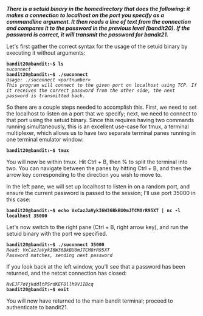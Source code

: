 ***There is a setuid binary in the homedirectory that does the following: it makes a connection to localhost on the port you specify as a commandline argument. It then reads a line of text from the connection and compares it to the password in the previous level (bandit20). If the password is correct, it will transmit the password for bandit21.***

Let's first gather the correct syntax for the usage of the setuid binary by executing it without arguments:

**`bandit20@bandit:~$ ls`**  
*`suconnect`*  
**`bandit20@bandit:~$ ./suconnect`**  
*`Usage: ./suconnect <portnumber>`*  
*`This program will connect to the given port on localhost using TCP. If it receives the correct password from the other side, the next password is transmitted back.`*  

So there are a couple steps needed to accomplish this. First, we need to set the localhost to listen on a port that we specify; next, we need to connect to that port using the setuid binary. Since this requires having two commands running simultaneously, this is an excellent use-case for tmux, a terminal multiplexer, which allows us to have two separate terminal panes running in one terminal emulator window:

**`bandit20@bandit:~$ tmux`**

You will now be within tmux. Hit Ctrl + B, then % to split the terminal into two. You can navigate between the panes by hitting Ctrl + B, and then the arrow key corresponding to the direction you wish to move to. 

In the left pane, we will set up localhost to listen in on a random port, and ensure the current password is passed to the session; I'll use port 35000 in this case:

**`bandit20@bandit:~$ echo VxCazJaVykI6W36BkBU0mJTCM8rR95XT | nc -l localhost 35000`**  

Let's now switch to the right pane (Ctrl + B, right arrow key), and run the setuid binary with the port we specified.

**`bandit20@bandit:~$ ./suconnect 35000`**  
*`Read: VxCazJaVykI6W36BkBU0mJTCM8rR95XT`*  
*`Password matches, sending next password`*  

If you look back at the left window, you'll see that a password has been returned, and the netcat connection has closed:

*`NvEJF7oVjkddltPSrdKEFOllh9V1IBcq`*  
**`bandit20@bandit:~$ exit`**

You will now have returned to the main bandit terminal; proceed to authenticate to bandit21.
